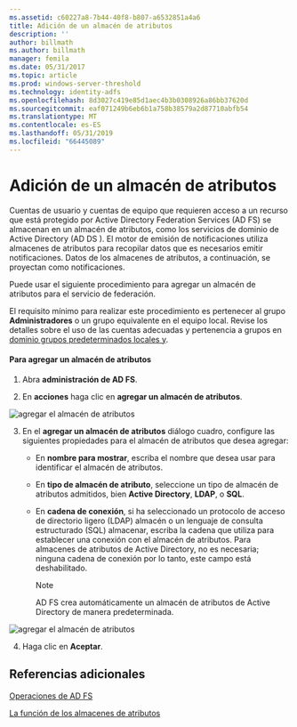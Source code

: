 ```yaml
---
ms.assetid: c60227a8-7b44-40f8-b807-a6532851a4a6
title: Adición de un almacén de atributos
description: ''
author: billmath
ms.author: billmath
manager: femila
ms.date: 05/31/2017
ms.topic: article
ms.prod: windows-server-threshold
ms.technology: identity-adfs
ms.openlocfilehash: 8d3027c419e85d1aec4b3b0308926a86bb37620d
ms.sourcegitcommit: eaf071249b6eb6b1a758b38579a2d87710abfb54
ms.translationtype: MT
ms.contentlocale: es-ES
ms.lasthandoff: 05/31/2019
ms.locfileid: "66445089"
---
```

# <a name="add-an-attribute-store"></a>Adición de un almacén de atributos


Cuentas de usuario y cuentas de equipo que requieren acceso a un recurso que está protegido por Active Directory Federation Services \(AD FS\) se almacenan en un almacén de atributos, como los servicios de dominio de Active Directory \(AD DS \). El motor de emisión de notificaciones utiliza almacenes de atributos para recopilar datos que es necesarios emitir notificaciones. Datos de los almacenes de atributos, a continuación, se proyectan como notificaciones.  
  
Puede usar el siguiente procedimiento para agregar un almacén de atributos para el servicio de federación.  
  
El requisito mínimo para realizar este procedimiento es pertenecer al grupo **Administradores** o un grupo equivalente en el equipo local.  Revise los detalles sobre el uso de las cuentas adecuadas y pertenencia a grupos en [dominio grupos predeterminados locales y](https://go.microsoft.com/fwlink/?LinkId=83477).   
  
#### <a name="to-add-an-attribute-store"></a>Para agregar un almacén de atributos  
  
1.  Abra **administración de AD FS**.  
  
2.  En **acciones** haga clic en **agregar un almacén de atributos**.  

![agregar el almacén de atributos](media/Add-an-Attribute-Store/addstore1.PNG)
  
3. En el **agregar un almacén de atributos** diálogo cuadro, configure las siguientes propiedades para el almacén de atributos que desea agregar:  
  
   -   En **nombre para mostrar**, escriba el nombre que desea usar para identificar el almacén de atributos.  
  
   -   En **tipo de almacén de atributo**, seleccione un tipo de almacén de atributos admitidos, bien **Active Directory**, **LDAP**, o **SQL**.  
  
   -   En **cadena de conexión**, si ha seleccionado un protocolo de acceso de directorio ligero \(LDAP\) almacén o un lenguaje de consulta estructurado \(SQL\) almacenar, escriba la cadena que utiliza para establecer una conexión con el almacén de atributos. Para almacenes de atributos de Active Directory, no es necesaria; ninguna cadena de conexión por lo tanto, este campo está deshabilitado.  
  
       > [!NOTE]  
       > AD FS crea automáticamente un almacén de atributos de Active Directory de manera predeterminada.  
 
![agregar el almacén de atributos](media/Add-an-Attribute-Store/addstore2.PNG) 

4. Haga clic en **Aceptar**.  
  
## <a name="additional-references"></a>Referencias adicionales  

[Operaciones de AD FS](../../ad-fs/AD-FS-2016-Operations.md)
  
[La función de los almacenes de atributos](../../ad-fs/technical-reference/The-Role-of-Attribute-Stores.md)  
